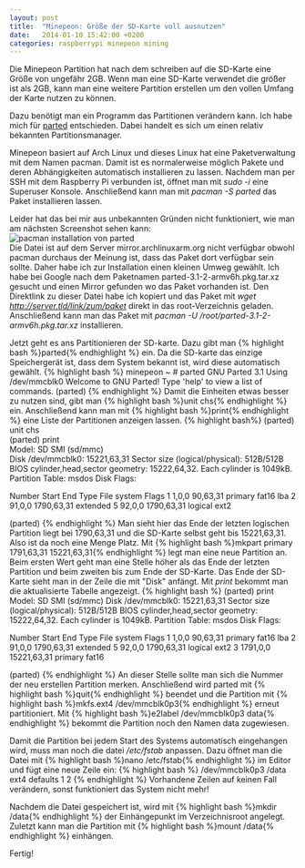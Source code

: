```yaml
---
layout: post
title:  "Minepeon: Größe der SD-Karte voll ausnutzen"
date:   2014-01-10 15:42:00 +0200
categories: raspberrypi minepeon mining
---
```

Die Minepeon Partition hat nach dem schreiben auf die SD-Karte eine Größe von ungefähr 2GB. Wenn man eine SD-Karte verwendet die größer ist als 2GB, kann man eine weitere Partition erstellen um den vollen Umfang der Karte nutzen zu können.

Dazu benötigt man ein Programm das Partitionen verändern kann. Ich habe mich für [parted](https://www.gnu.org/software/parted/) entschieden. Dabei handelt es sich um einen relativ bekannten Partitionsmanager.

Minepeon basiert auf Arch Linux und dieses Linux hat eine Paketverwaltung mit dem Namen pacman. Damit ist es normalerweise möglich Pakete und deren Abhängigkeiten automatisch installieren zu lassen. Nachdem man per SSH mit dem Raspberry Pi verbunden ist, öffnet man mit *sudo -i* eine Superuser Konsole. Anschließend kann man mit *pacman -S parted* das Paket installieren lassen.

Leider hat das bei mir aus unbekannten Gründen nicht funktioniert, wie man am nächsten Screenshot sehen kann:  
![pacman installation von parted](http://i44.tinypic.com/2r3jf2u.png)  
Die Datei ist auf dem Server mirror.archlinuxarm.org nicht verfügbar obwohl pacman durchaus der Meinung ist, dass das Paket dort verfügbar sein sollte.
Daher habe ich zur Installation einen kleinen Umweg gewählt. Ich habe bei Google nach dem Paketnamen parted-3.1-2-armv6h.pkg.tar.xz gesucht und einen Mirror gefunden wo das Paket vorhanden ist. Den Direktlink zu dieser Datei habe ich kopiert und das Paket mit *wget http://server.tld/link/zum/paket* direkt in das root-Verzeichnis geladen. Anschließend kann man das Paket mit *pacman -U /root/parted-3.1-2-armv6h.pkg.tar.xz* installieren.

Jetzt geht es ans Partitionieren der SD-karte. Dazu gibt man {% highlight bash %}parted{% endhighlight %} ein. Da die SD-karte das einzige Speichergerät ist, dass dem System bekannt ist, wird diese automatisch gewählt.
{% highlight bash %}
minepeon ~ # parted
GNU Parted 3.1
Using /dev/mmcblk0
Welcome to GNU Parted! Type 'help' to view a list of commands.
(parted)
{% endhighlight %}
Damit die Einheiten etwas besser zu nutzen sind, gibt man {% highlight bash %}unit chs{% endhighlight %} ein. Anschließend kann man mit {% highlight bash %}print{% endhighlight %} eine Liste der Partitionen anzeigen lassen.
{% highlight bash%}
(parted) unit chs                                                         
(parted) print                                                            
Model: SD SMI (sd/mmc)	
Disk /dev/mmcblk0: 15221,63,31
Sector size (logical/physical): 512B/512B
BIOS cylinder,head,sector geometry: 15222,64,32.  Each cylinder is 1049kB.
Partition Table: msdos
Disk Flags: 

Number  Start     End          Type      File system  Flags
 1      1,0,0     90,63,31     primary   fat16        lba
 2      91,0,0    1790,63,31   extended
 5      92,0,0    1790,63,31   logical   ext2	

(parted)
{% endhighlight %}
Man sieht hier das Ende der letzten logischen Partition liegt bei 1790,63,31 und die SD-Karte selbst geht bis 15221,63,31. Also ist da noch eine Menge Platz.
Mit {% highlight bash %}mkpart primary 1791,63,31 15221,63,31{% endhighlight %} legt man eine neue Partition an. Beim ersten Wert geht man eine Stelle höher als das Ende der letzten Partition und beim zweiten bis zum Ende der SD-Karte. Das Ende der SD-Karte sieht man in der Zeile die mit "Disk" anfängt. Mit *print* bekommt man die aktualisierte Tabelle angezeigt.
{% highlight bash %}
(parted) print                                                            
Model: SD SMI (sd/mmc)
Disk /dev/mmcblk0: 15221,63,31
Sector size (logical/physical): 512B/512B
BIOS cylinder,head,sector geometry: 15222,64,32.  Each cylinder is 1049kB.
Partition Table: msdos
Disk Flags:

Number  Start     End          Type      File system  Flags
 1      1,0,0     90,63,31     primary   fat16        lba
 2      91,0,0    1790,63,31   extended
 5      92,0,0    1790,63,31   logical   ext2
 3      1791,0,0  15221,63,31  primary   fat16

(parted)
{% endhighlight %}
An dieser Stelle sollte man sich die Nummer der neu erstellen Partition merken. Anschließend wird parted mit {% highlight bash %}quit{% endhighlight %} beendet und die Partition mit {% highlight bash %}mkfs.ext4 /dev/mmcblk0p3{% endhighlight %} erneut partitioniert. Mit {% highlight bash %}e2label /dev/mmcblk0p3 data{% endhighlight %} bekommt die Partition noch den Namen data zugewiesen.

Damit die Partition bei jedem Start des Systems automatisch eingehangen wird, muss man noch die datei */etc/fstab* anpassen. Dazu öffnet man die Datei mit {% highlight bash %}nano /etc/fstab{% endhighlight %} im Editor und fügt eine neue Zeile ein:
{% highlight bash %}
/dev/mmcblk0p3  /data           ext4    defaults        1       2
{% endhighlight %}
Vorhandene Zeilen auf keinen Fall verändern, sonst funktioniert das System nicht mehr!

Nachdem die Datei gespeichert ist, wird mit {% highlight bash %}mkdir /data{% endhighlight %} der Einhängepunkt im Verzeichnisroot angelegt. Zuletzt kann man die Partition mit {% highlight bash %}mount /data{% endhighlight %} einhängen.

Fertig!